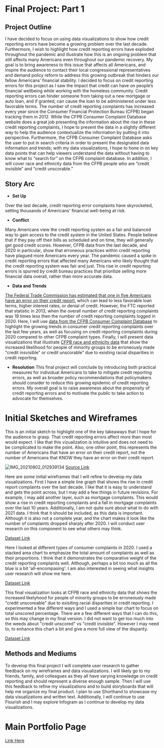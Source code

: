# Final Project: Part 1

## Project Outline
I have decided to focus on using data visualizations to show how credit reporting errors have become a growing problem over the last decade. Furthermore, I wish to highlight how credit reporting errors have exploded throughout the pandemic and illustrate how this is an ongoing problem that still affects many Americans even throughout our pandemic recovery. My goal is to bring awareness to this issue that affects all Americans, and inspire the audience to contact their local congressional representatives and demand policy reform to address this growing outbreak that hinders our fellow Americans’ financial stability.
I decided to focus on credit reporting errors for this project as I saw the impact that credit can have on people’s financial wellbeing while working with the homeless community. Credit reporting errors can hinder someone from taking out a new mortgage or auto loan, and if granted, can cause the loan to be administered under less favorable terms. The number of credit reporting complaints has increased every year since the Consumer Financial Protection Bureau (CFPB) began tracking them in 2012. While the CFPB Consumer Complaint Database website does a great job presenting the information about the rise in these credit reporting complaints, I hope to present the data in a slightly different way to help the audience contextualize the information by putting it into perspective. Furthermore, the CFPB Consumer Complaint Database asks the user to put in search criteria in order to present the designated data information and trends; with my data visualizations, I hope to hone in on key data points that can help viewers understand the data without having to know what to “search for” on the CFPB complaint database. In addition, I will cover race and ethnicity data from the CFPB people who are “credit invisible” and “credit unscorable.”


##  Story Arc

* __Set Up__

Over the last decade, credit reporting error complaints have skyrocketed, setting thousands of Americans' financial well-being at risk. 
* __Conflict__

Many Americans view the credit reporting system as a fair and balanced way to gain access to the credit system in the United States. People believe that if they pay off their bills as scheduled and on time, they will generally get good credit scores. However, CFPB data from the last decade, and 2020 in particular, show that erroneous practices within credit reporting have plagued more Americans every year. The pandemic caused a spike in credit reporting errors that affected many Americans who likely thought that the credit reporting system was fair and just. This rise in credit reporting errors is spurred by credit bureau practices that prioritize selling more financial data overall, rather than more accurate data.

* __Data and Trends__

[The Federal Trade Commission has estimated that one in five Americans have an error on their credit report](https://www.ftc.gov/news-events/press-releases/2013/02/ftc-study-five-percent-consumers-had-errors-their-credit-reports), which can lead to less favorable loan terms, higher interest rates, or denial of credit.
However, the FTC reported that statistic in 2013, when the overall number of credit reporting complaints was 19 times less then the number of credit reporting complaints logged in 2020. Here, I will use [data from the CFPB Consumer Complaint Database](https://www.consumerfinance.gov/data-research/consumer-complaints/) to highlight the growing trends in consumer credit reporting complaints over the last few years, as well as focusing on credit reporting complaints during 2020 compared to other CFPB complaint types. 
Finally, I will present data visualizations that illustrate [CFPB race and ethnicity data](https://www.consumerfinance.gov/data-research/research-reports/data-point-credit-invisibles/) that show the increased likelihood for people of minority groups to be erroneously made "credit insvisible" or credit unscorable" due to existing racial disparities in credit reporting. 

* __Resolution__
This final project will conclude by introducing both practical measures for individual Americans to take to mitigate credit reporting errors, as well as broader policy recommendations that policymakers should consider to reduce this growing epidemic of credit reporting errors. My overall goal is to raise awareness about the propensity of credit reporting errors and to motivate the public to take action to advocate for themselves.


# Initial Sketches and Wireframes
This is an initial sketch to highlight one of the key takeaways that I hope for the audience to grasp. That credit reporting errors affect more than most would expect. I like that this vizualization is intuitive and does not need to be complicated to make the point. Also, one other point, this represents the number of Americans that have an error on their credit report, not the number of Americans that KNOW they have an error on their credit report. 

![IMG_20210802_012939134](https://user-images.githubusercontent.com/78768280/127814210-75156fae-da67-4979-bfc0-c89507e818ae.jpg)
[Source Link](https://www.ftc.gov/news-events/press-releases/2013/02/ftc-study-five-percent-consumers-had-errors-their-credit-reports)


Here are some initial wireframes that I will refine to develop my data visualizations. First I have a simple line graph that shows the rise in credit report complaints over the last decade. I like that it is easy to understand and gets the point across, but I may add a few things in future revisions. For example, I may add another layer, such as mortgage complaints. This would show a rise in credit reporting complaints and a fall in mortgage complaints over the last 10 years. Additionally, I am not quite sure about what to do with 2021 data. I think that it should be included, as this data is important. Although it is also not a complete year, and the chart makes it look like the number of complaints dropped sharply after 2020. I will conduct user research on this component to see what others may think. 
<div class="flourish-embed flourish-chart" data-src="visualisation/6895114"><script src="https://public.flourish.studio/resources/embed.js"></script></div>

[Dataset Link](https://github.com/ngraves51/Portfolio/blob/main/final-project/CFPB_CreditReportingComplaintsLastDecade.csv)



Here I looked at different types of consumer complaints in 2020. I used a stacked area chart to emphasize the total amount of complaints as well as their proportions. I think that it demonstrates the comparative weight of the credit reporting complaints well. Although, perhaps a bit too much as all the blue is a bit 'all-encompasing'. I am also interested in seeing what insights user research will show me here. 
<div class="flourish-embed flourish-chart" data-src="visualisation/6894884"><script src="https://public.flourish.studio/resources/embed.js"></script></div>

[Dataset Link](https://github.com/ngraves51/Portfolio/blob/main/final-project/CFPB_CreditReportingComplaints2020.csv)



This final visualization looks at CFPB race and ethnicity data that shows the increased likelyhood for people of minority groups to be erroneously made "credit unscoreable" due to exisiting racial disparities in credit reporting. I experimented a few different ways and I used a simple bar chart to focus on total unscored percentage. There are a few different ways that I can do this, so this may change in my final version. I did not want to get too much into the weeds about "credit unscored" vs "credit invisible". However I may need to, to enhance this chart a bit and give a more full view of the disparity.  
<div class="flourish-embed flourish-chart" data-src="visualisation/6895244"><script src="https://public.flourish.studio/resources/embed.js"></script></div>

[Dataset Link](https://github.com/ngraves51/Portfolio/blob/main/final-project/tabula-201505_cfpb_data-point-credit-invisibles.csv)


## Methods and Mediums
To develop this final project I will complete user research to gather feedback on my wireframes and data visualizations.  I will likely go to my friends, family, and colleagues as they all have varying knowledge on credit reporting and should represent a diverse enough sample. Then I will use this feedback to refine my visualizations and to build storyboards that will help me organize my final product. I plan to use Shorthand to showcase my data visualizations and written text. Additionally, I will continue to use Flourish and I may explore Infogram as I continue to develop my data visualizations. 





# Main Portfolio Page
[Link Here](/README.md)
